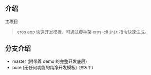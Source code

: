 
## 介绍
主项目
> eros app 快速开发模板，可通过脚手架 eros-cli `init` 指令快速生成。

## 分支介绍

- master (附带着 demo 的完整开发底层)
- pure (无任何功能的纯净开发模板) `(开发中)`
